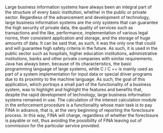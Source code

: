 Large business information systems have always been an integral part of the structure of
every basic institution, whether in the public or private sector. Regardless of the advancement
and development of technology, large business information systems are the only systems that
can guarantee the high security of private data, the quality of services such as transactions and
the like, performance, implementation of various legal norms, their consistent application and
storage, and the storage of huge amounts of data. It can be said that, as such, it was the only
one that could and will guarantee high safety criteria in the future. As such, it is used in the
public sector such as hospitals, higher education institutions, administrative institutions, banks
and other private companies with similar requirements. Java has always been, because of its
characteristics, the basic programming language of large systems, while C / C ++ is mainly
used as part of a system implementation for input data or special driver programs due to its
proximity to the machine language. As such, the goal of this application, which portrays a
small part of the functionality of a business system, was to highlight and highlight the features
and benefits that, despite the rapid development of technology, large business information
systems remained in use. The calculation of the interest calculation module in the
enforcement procedure is a functionality whose main task is to pay FINA in advance, that is,
at the very beginning of reporting the foreclosure process. In this way, FINA will charge,
regardless of whether the foreclosure is payable or not, thus avoiding the possibility of FINA
leaving out of commission for the particular service provided.
